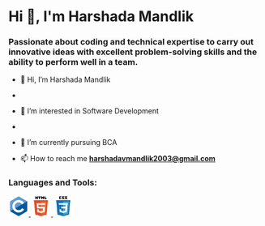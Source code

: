 <h1 align="left">Hi 👋, I'm Harshada Mandlik</h1>
<h3 align="left">Passionate about coding and technical expertise to carry out innovative ideas with excellent problem-solving skills and the ability to perform well in a team.</h3>

- 👋 Hi, I’m Harshada Mandlik
- 
- 👀 I’m interested in Software Development
- 
- 🌱 I’m currently pursuing BCA

- 📫 How to reach me **harshadavmandlik2003@gmail.com**


<h3 align="left">Languages and Tools:</h3>
<p align="left"> <a href="https://www.cprogramming.com/" target="_blank"> <img src="https://raw.githubusercontent.com/devicons/devicon/master/icons/c/c-original.svg" alt="c" width="40" height="40"/> </a> <a href="https://www.w3.org/html/" target="_blank"> <img src="https://raw.githubusercontent.com/devicons/devicon/master/icons/html5/html5-original-wordmark.svg" alt="html5" width="40" height="40"/> </a> <a href="https://www.w3schools.com/css/" target="_blank"> <img src="https://raw.githubusercontent.com/devicons/devicon/master/icons/css3/css3-original-wordmark.svg" alt="css3" width="40" height="40"/> </a>
